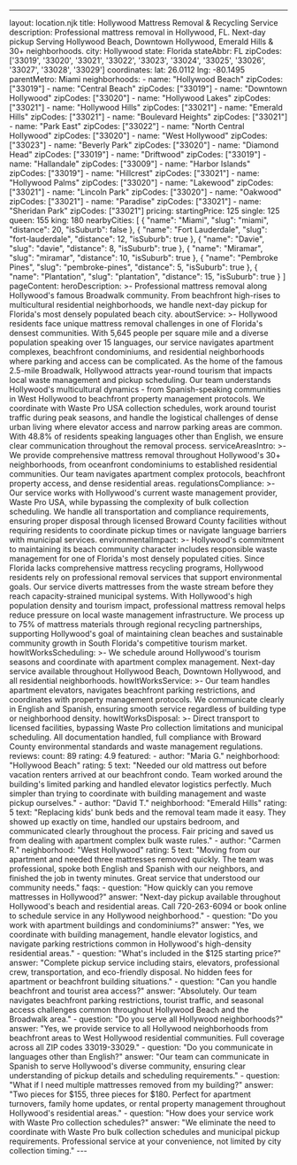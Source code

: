 ---
layout: location.njk
title: Hollywood Mattress Removal & Recycling Service
description: Professional mattress removal in Hollywood, FL. Next-day pickup Serving Hollywood Beach, Downtown Hollywood, Emerald Hills & 30+ neighborhoods.
city: Hollywood state: Florida stateAbbr: FL zipCodes: ['33019', '33020', '33021', '33022', '33023', '33024', '33025', '33026', '33027', '33028', '33029'] coordinates: lat: 26.0112 lng: -80.1495 parentMetro: Miami neighborhoods: - name: "Hollywood Beach" zipCodes: ["33019"] - name: "Central Beach" zipCodes: ["33019"] - name: "Downtown Hollywood" zipCodes: ["33020"] - name: "Hollywood Lakes" zipCodes: ["33021"] - name: "Hollywood Hills" zipCodes: ["33021"] - name: "Emerald Hills" zipCodes: ["33021"] - name: "Boulevard Heights" zipCodes: ["33021"] - name: "Park East" zipCodes: ["33022"] - name: "North Central Hollywood" zipCodes: ["33020"] - name: "West Hollywood" zipCodes: ["33023"] - name: "Beverly Park" zipCodes: ["33020"] - name: "Diamond Head" zipCodes: ["33019"] - name: "Driftwood" zipCodes: ["33019"] - name: "Hallandale" zipCodes: ["33009"] - name: "Harbor Islands" zipCodes: ["33019"] - name: "Hillcrest" zipCodes: ["33021"] - name: "Hollywood Palms" zipCodes: ["33020"] - name: "Lakewood" zipCodes: ["33021"] - name: "Lincoln Park" zipCodes: ["33020"] - name: "Oakwood" zipCodes: ["33021"] - name: "Paradise" zipCodes: ["33021"] - name: "Sheridan Park" zipCodes: ["33021"] pricing: startingPrice: 125 single: 125 queen: 155 king: 180 nearbyCities: [ { "name": "Miami", "slug": "miami", "distance": 20, "isSuburb": false }, { "name": "Fort Lauderdale", "slug": "fort-lauderdale", "distance": 12, "isSuburb": true }, { "name": "Davie", "slug": "davie", "distance": 8, "isSuburb": true }, { "name": "Miramar", "slug": "miramar", "distance": 10, "isSuburb": true }, { "name": "Pembroke Pines", "slug": "pembroke-pines", "distance": 5, "isSuburb": true }, { "name": "Plantation", "slug": "plantation", "distance": 15, "isSuburb": true } ] pageContent: heroDescription: >- Professional mattress removal along Hollywood's famous Broadwalk community. From beachfront high-rises to multicultural residential neighborhoods, we handle next-day pickup for Florida's most densely populated beach city. aboutService: >- Hollywood residents face unique mattress removal challenges in one of Florida's densest communities. With 5,645 people per square mile and a diverse population speaking over 15 languages, our service navigates apartment complexes, beachfront condominiums, and residential neighborhoods where parking and access can be complicated. As the home of the famous 2.5-mile Broadwalk, Hollywood attracts year-round tourism that impacts local waste management and pickup scheduling. Our team understands Hollywood's multicultural dynamics - from Spanish-speaking communities in West Hollywood to beachfront property management protocols. We coordinate with Waste Pro USA collection schedules, work around tourist traffic during peak seasons, and handle the logistical challenges of dense urban living where elevator access and narrow parking areas are common. With 48.8% of residents speaking languages other than English, we ensure clear communication throughout the removal process. serviceAreasIntro: >- We provide comprehensive mattress removal throughout Hollywood's 30+ neighborhoods, from oceanfront condominiums to established residential communities. Our team navigates apartment complex protocols, beachfront property access, and dense residential areas. regulationsCompliance: >- Our service works with Hollywood's current waste management provider, Waste Pro USA, while bypassing the complexity of bulk collection scheduling. We handle all transportation and compliance requirements, ensuring proper disposal through licensed Broward County facilities without requiring residents to coordinate pickup times or navigate language barriers with municipal services. environmentalImpact: >- Hollywood's commitment to maintaining its beach community character includes responsible waste management for one of Florida's most densely populated cities. Since Florida lacks comprehensive mattress recycling programs, Hollywood residents rely on professional removal services that support environmental goals. Our service diverts mattresses from the waste stream before they reach capacity-strained municipal systems. With Hollywood's high population density and tourism impact, professional mattress removal helps reduce pressure on local waste management infrastructure. We process up to 75% of mattress materials through regional recycling partnerships, supporting Hollywood's goal of maintaining clean beaches and sustainable community growth in South Florida's competitive tourism market. howItWorksScheduling: >- We schedule around Hollywood's tourism seasons and coordinate with apartment complex management. Next-day service available throughout Hollywood Beach, Downtown Hollywood, and all residential neighborhoods. howItWorksService: >- Our team handles apartment elevators, navigates beachfront parking restrictions, and coordinates with property management protocols. We communicate clearly in English and Spanish, ensuring smooth service regardless of building type or neighborhood density. howItWorksDisposal: >- Direct transport to licensed facilities, bypassing Waste Pro collection limitations and municipal scheduling. All documentation handled, full compliance with Broward County environmental standards and waste management regulations. reviews: count: 89 rating: 4.9 featured: - author: "Maria G." neighborhood: "Hollywood Beach" rating: 5 text: "Needed our old mattress out before vacation renters arrived at our beachfront condo. Team worked around the building's limited parking and handled elevator logistics perfectly. Much simpler than trying to coordinate with building management and waste pickup ourselves." - author: "David T." neighborhood: "Emerald Hills" rating: 5 text: "Replacing kids' bunk beds and the removal team made it easy. They showed up exactly on time, handled our upstairs bedroom, and communicated clearly throughout the process. Fair pricing and saved us from dealing with apartment complex bulk waste rules." - author: "Carmen R." neighborhood: "West Hollywood" rating: 5 text: "Moving from our apartment and needed three mattresses removed quickly. The team was professional, spoke both English and Spanish with our neighbors, and finished the job in twenty minutes. Great service that understood our community needs." faqs: - question: "How quickly can you remove mattresses in Hollywood?" answer: "Next-day pickup available throughout Hollywood's beach and residential areas. Call 720-263-6094 or book online to schedule service in any Hollywood neighborhood." - question: "Do you work with apartment buildings and condominiums?" answer: "Yes, we coordinate with building management, handle elevator logistics, and navigate parking restrictions common in Hollywood's high-density residential areas." - question: "What's included in the $125 starting price?" answer: "Complete pickup service including stairs, elevators, professional crew, transportation, and eco-friendly disposal. No hidden fees for apartment or beachfront building situations." - question: "Can you handle beachfront and tourist area access?" answer: "Absolutely. Our team navigates beachfront parking restrictions, tourist traffic, and seasonal access challenges common throughout Hollywood Beach and the Broadwalk area." - question: "Do you serve all Hollywood neighborhoods?" answer: "Yes, we provide service to all Hollywood neighborhoods from beachfront areas to West Hollywood residential communities. Full coverage across all ZIP codes 33019-33029." - question: "Do you communicate in languages other than English?" answer: "Our team can communicate in Spanish to serve Hollywood's diverse community, ensuring clear understanding of pickup details and scheduling requirements." - question: "What if I need multiple mattresses removed from my building?" answer: "Two pieces for $155, three pieces for $180. Perfect for apartment turnovers, family home updates, or rental property management throughout Hollywood's residential areas." - question: "How does your service work with Waste Pro collection schedules?" answer: "We eliminate the need to coordinate with Waste Pro bulk collection schedules and municipal pickup requirements. Professional service at your convenience, not limited by city collection timing." ---